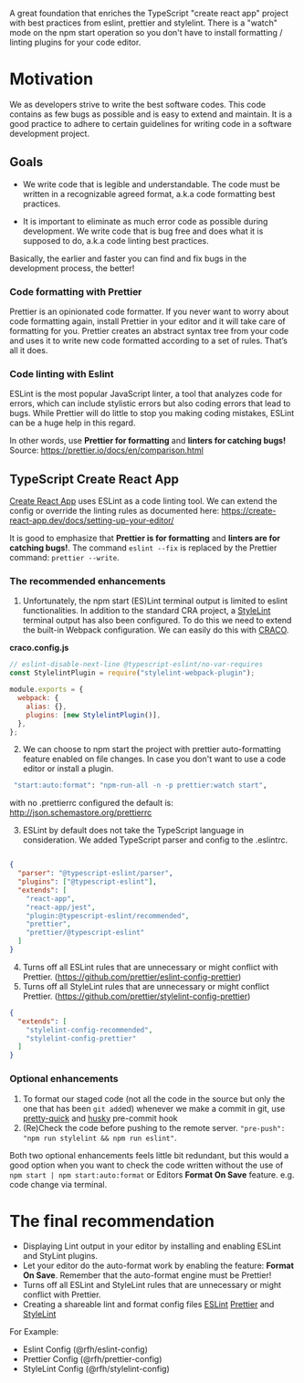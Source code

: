 A great foundation that enriches the TypeScript "create react app" project with best practices from eslint, prettier and stylelint. There is a "watch" mode on the npm start operation so you don't have to install formatting / linting plugins for your code editor.

# Motivation
We as developers strive to write the best software codes. This code contains as few bugs as possible and is easy to extend and maintain. It is a good practice to adhere to certain guidelines for writing code in a software development project.

## Goals

- We write code that is legible and understandable. The code must be written in a recognizable agreed format, a.k.a code formatting best practices.

- It is important to eliminate as much error code as possible during development. We write code that is bug free and does what it is supposed to do, a.k.a code linting best practices.

Basically, the earlier and faster you can find and fix bugs in the development process, the better!

### Code formatting with Prettier
Prettier is an opinionated code formatter. If you never want to worry about code formatting again, install Prettier in your editor and it will take care of formatting for you. Prettier creates an abstract syntax tree from your code and uses it to write new code formatted according to a set of rules. That’s all it does.

### Code linting with Eslint
ESLint is the most popular JavaScript linter, a tool that analyzes code for errors, which can include stylistic errors but also coding errors that lead to bugs. While Prettier will do little to stop you making coding mistakes, ESLint can be a huge help in this regard.

In other words, use **Prettier for formatting** and **linters for catching bugs!**
Source: https://prettier.io/docs/en/comparison.html

## TypeScript Create React App
[Create React App](https://github.com/facebook/create-react-app) uses ESLint as a code linting tool. We can extend the config or override the linting rules as documented here: https://create-react-app.dev/docs/setting-up-your-editor/

It is good to emphasize that **Prettier is for formatting** and **linters are for catching bugs!**. The command `eslint --fix` is replaced by the Prettier command: `prettier --write`.

### The recommended enhancements
1. Unfortunately, the npm start (ES)Lint terminal output is limited to eslint functionalities. In addition to the standard CRA project, a [StyleLint](https://stylelint.io/) terminal output has also been configured. To do this we need to extend the built-in Webpack configuration. We can easily do this with [CRACO](https://github.com/gsoft-inc/craco). 

**craco.config.js**

```javascript
// eslint-disable-next-line @typescript-eslint/no-var-requires
const StylelintPlugin = require("stylelint-webpack-plugin");

module.exports = {
  webpack: {
    alias: {},
    plugins: [new StylelintPlugin()],
  },
};
```
2. We can choose to npm start the project with prettier auto-formatting feature enabled on file changes. In case you don't want to use a code editor or install a plugin.
```bash
 "start:auto:format": "npm-run-all -n -p prettier:watch start",
```
with no .prettierrc configured the default is: http://json.schemastore.org/prettierrc

3. ESLint by default does not take the TypeScript language in consideration. We added TypeScript parser and config to the .eslintrc.
```json

{
  "parser": "@typescript-eslint/parser",
  "plugins": ["@typescript-eslint"],
  "extends": [
    "react-app",
    "react-app/jest",
    "plugin:@typescript-eslint/recommended",
    "prettier",
    "prettier/@typescript-eslint"
  ]
}

```
4. Turns off all ESLint rules that are unnecessary or might conflict with Prettier. (https://github.com/prettier/eslint-config-prettier)
5. Turns off all StyleLint rules that are unnecessary or might conflict Prettier. (https://github.com/prettier/stylelint-config-prettier)
```json
{
  "extends": [
    "stylelint-config-recommended",
    "stylelint-config-prettier"
  ]
}
```

### Optional enhancements
1. To format our staged code (not all the code in the source but only the one that has been `git add`ed) whenever we make a commit in git, use [pretty-quick](https://github.com/azz/pretty-quick) and [husky](https://github.com/azz/pretty-quick#pre-commit-hook) pre-commit hook
2. (Re)Check the code before pushing to the remote server. `"pre-push": "npm run stylelint && npm run eslint"`.

Both two optional enhancements feels little bit redundant, but this would a good option when you want to check the code written without the use of `npm start | npm start:auto:format` or Editors **Format On Save** feature. e.g. code change via terminal.

# The final recommendation
- Displaying Lint output in your editor by installing and enabling ESLint and StyLint plugins.
- Let your editor do the auto-format work by enabling the feature: **Format On Save**. Remember that the auto-format engine must be Prettier!
- Turns off all ESLint and StyleLint rules that are unnecessary or might conflict with Prettier.
- Creating a shareable lint and format config files [ESLint](https://eslint.org/docs/developer-guide/shareable-configs) [Prettier](https://prettier.io/docs/en/configuration.html#sharing-configurations) and [StyleLint](https://stylelint.io/user-guide/configure#extends)

For Example: 
- Eslint Config (@rfh/eslint-config)
- Prettier Config (@rfh/prettier-config)
- StyleLint Config (@rfh/stylelint-config)
